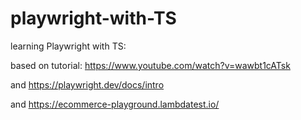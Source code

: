 # playwright-with-TS

learning Playwright with TS:

based on tutorial:
https://www.youtube.com/watch?v=wawbt1cATsk

and https://playwright.dev/docs/intro

and https://ecommerce-playground.lambdatest.io/
